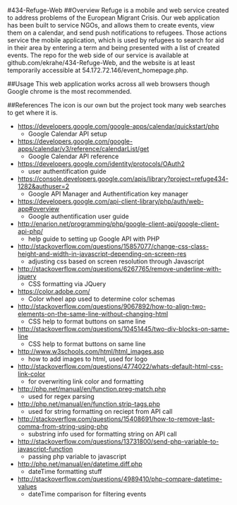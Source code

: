 #434-Refuge-Web
##Overview
Refuge is a mobile and web service created to address problems of the European Migrant Crisis.
Our web application has been built to service NGOs, and allows them to create events, view them on a calendar, and send push notifications to refugees.
Those actions service the mobile application, which is used by refugees to search for aid in their area by entering a term and being presented with a list of created events.
The repo for the web side of our service is available at github.com/ekrahe/434-Refuge-Web, and the website is at least temporarily accessible at 54.172.72.146/event_homepage.php.

##Usage
This web application works across all web browsers though Google chrome is the most recommended.

##References
The icon is our own but the project took many web searches to get where it is.
* https://developers.google.com/google-apps/calendar/quickstart/php
  * Google Calendar API setup
* https://developers.google.com/google-apps/calendar/v3/reference/calendarList/get
  * Google Calendar API reference 
* https://developers.google.com/identity/protocols/OAuth2
  * user authentification guide
* https://console.developers.google.com/apis/library?project=refuge434-1282&authuser=2
  * Google API Manager and Authentification key manager
* https://developers.google.com/api-client-library/php/auth/web-app#overview
  * Google authentification user guide
* http://enarion.net/programming/php/google-client-api/google-client-api-php/
  * help guide to setting up Google API with PHP
* http://stackoverflow.com/questions/15857077/change-css-class-height-and-width-in-javascript-depending-on-screen-res 
  * adjusting css based on screen resolution through Javascript 
* http://stackoverflow.com/questions/6267765/remove-underline-with-jquery 
  * CSS formatting via JQuery 
* https://color.adobe.com/
  * Color wheel app used to determine color schemas
* http://stackoverflow.com/questions/9067892/how-to-align-two-elements-on-the-same-line-without-changing-html
  * CSS help to format buttons on same line
* http://stackoverflow.com/questions/10451445/two-div-blocks-on-same-line
  *  CSS help to format buttons on same line
* http://www.w3schools.com/html/html_images.asp 
  *  how to add images to html, used for logo
* http://stackoverflow.com/questions/4774022/whats-default-html-css-link-color
  * for overwriting link color and formatting 
* http://php.net/manual/en/function.preg-match.php 
  * used for regex parsing 
* http://php.net/manual/en/function.strip-tags.php
  * used for string formatting on reciept from API call
* http://stackoverflow.com/questions/15408691/how-to-remove-last-comma-from-string-using-php
  * substring info used for formatting string on API call
* http://stackoverflow.com/questions/13731800/send-php-variable-to-javascript-function
  * passing php variable to javascript
* http://php.net/manual/en/datetime.diff.php 
  *  dateTime formatting stuff
* http://stackoverflow.com/questions/4989410/php-compare-datetime-values 
  * dateTime comparison for filtering events

